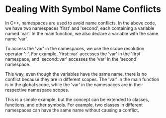# Dealing With Symbol Name Conflicts
In C++, namespaces are used to avoid name conflicts. In the above code, we have two namespaces 'first' and 'second', each containing a variable named 'var'. In the main function, we also declare a variable with the same name 'var'. 

To access the 'var' in the namespaces, we use the scope resolution operator '::'. For example, 'first::var' accesses the 'var' in the 'first' namespace, and 'second::var' accesses the 'var' in the 'second' namespace. 

This way, even though the variables have the same name, there is no conflict because they are in different scopes. The 'var' in the main function is in the global scope, while the 'var' in the namespaces are in their respective namespace scopes. 

This is a simple example, but the concept can be extended to classes, functions, and other symbols. For example, two classes in different namespaces can have the same name without causing a conflict.